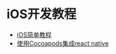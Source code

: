 # iOS开发教程


- [iOS简单教程](http://www.runoob.com/ios/ios-tutorial.html)
- [使用Cocoapods集成react native](https://www.jianshu.com/p/c738dc11d867)